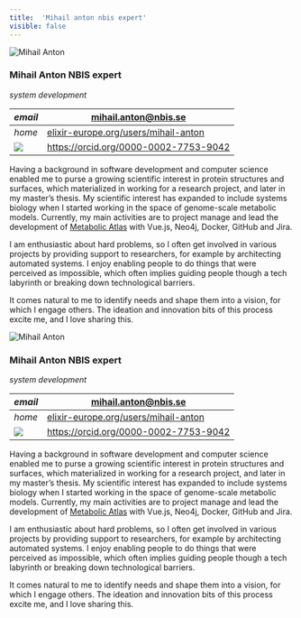 ```yaml
---
title:  'Mihail anton nbis expert'
visible: false
---
```

    

![Mihail Anton](/assets/img/staff/mihail-anton.jpg)

###  Mihail Anton NBIS expert

_system development_

_email_|  mihail.anton@nbis.se  
---|---  
_home_| [elixir-europe.org/users/mihail-anton](<//elixir-europe.org/users/mihail-anton>)  
![](/assets/img/orcid_24x24_bw.png)| <https://orcid.org/0000-0002-7753-9042>  
  


Having a background in software development and computer science enabled me to purse a growing scientific interest in protein structures and surfaces, which materialized in working for a research project, and later in my master’s thesis. My scientific interest has expanded to include systems biology when I started working in the space of genome-scale metabolic models. Currently, my main activities are to project manage and lead the development of [Metabolic Atlas](<https://www.metabolicatlas.org/>) with Vue.js, Neo4j, Docker, GitHub and Jira.

I am enthusiastic about hard problems, so I often get involved in various projects by providing support to researchers, for example by architecting automated systems. I enjoy enabling people to do things that were perceived as impossible, which often implies guiding people though a tech labyrinth or breaking down technological barriers.

It comes natural to me to identify needs and shape them into a vision, for which I engage others. The ideation and innovation bits of this process excite me, and I love sharing this.

![Mihail Anton](/assets/img/staff/mihail-anton.jpg)

###  Mihail Anton NBIS expert

_system development_

_email_|  mihail.anton@nbis.se  
---|---  
_home_| [elixir-europe.org/users/mihail-anton](<//elixir-europe.org/users/mihail-anton>)  
![](/assets/img/orcid_24x24_bw.png)| <https://orcid.org/0000-0002-7753-9042>  
  


Having a background in software development and computer science enabled me to purse a growing scientific interest in protein structures and surfaces, which materialized in working for a research project, and later in my master’s thesis. My scientific interest has expanded to include systems biology when I started working in the space of genome-scale metabolic models. Currently, my main activities are to project manage and lead the development of [Metabolic Atlas](<https://www.metabolicatlas.org/>) with Vue.js, Neo4j, Docker, GitHub and Jira.

I am enthusiastic about hard problems, so I often get involved in various projects by providing support to researchers, for example by architecting automated systems. I enjoy enabling people to do things that were perceived as impossible, which often implies guiding people though a tech labyrinth or breaking down technological barriers.

It comes natural to me to identify needs and shape them into a vision, for which I engage others. The ideation and innovation bits of this process excite me, and I love sharing this.

